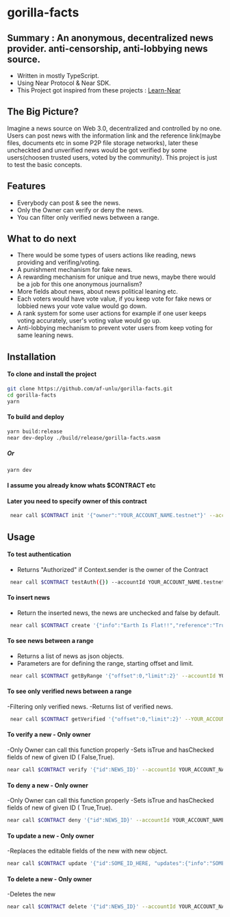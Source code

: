 # gorilla-facts

## Summary : An anonymous, decentralized news provider. anti-censorship, anti-lobbying news source.
- Written in mostly TypeScript.
- Using Near Protocol & Near SDK.
- This Project got inspired from these projects : [Learn-Near]

## The Big Picture?
Imagine a news source on Web 3.0, decentralized and controlled by no one. Users can post news with the information link and the reference link(maybe files, documents etc in some P2P file storage networks), later these uncheckted and unverified news would be got verified by some users(choosen trusted users, voted by the community).
This project is just to test the basic concepts.

## Features
- Everybody can post & see the news.
- Only the Owner can verify or deny the news.
- You can filter only verified news between a range.

## What to do next
- There would be some types of users actions like reading, news providing and verifing/voting.
- A punishment mechanism for fake news.
- A rewarding mechanism for unique and true news, maybe there would be a job for this one anonymous journalism?
- More fields about news, about news political leaning etc.
- Each voters would have vote value, if you keep vote for fake news or lobbied news your vote value would go down.
- A rank system for some user actions for example if one user keeps voting accurately, user's voting value would go up.
- Anti-lobbying mechanism to prevent voter users from keep voting for same leaning news.

## Installation

#### To clone and install the project

```sh
git clone https://github.com/af-unlu/gorilla-facts.git
cd gorilla-facts
yarn
```

#### To build and deploy
```sh
yarn build:release
near dev-deploy ./build/release/gorilla-facts.wasm
```
##### Or 
```sh
yarn dev
```
#### I assume you already know whats $CONTRACT etc

#### Later you need to specify owner of this contract
```sh
 near call $CONTRACT init '{"owner":"YOUR_ACCOUNT_NAME.testnet"}' --accountId $CONTRACT
```

## Usage

#### To test authentication
- Returns "Authorized" if Context.sender is the owner of the Contract
```sh
 near call $CONTRACT testAuth({}) --accountId YOUR_ACCOUNT_NAME.testnet
```
#### To insert news
- Return the inserted news, the news are unchecked and false by default.
```sh
 near call $CONTRACT create '{"info":"Earth Is Flat!!","reference":"Trust me bro"}' --accountId YOUR_ACCOUNT_NAME.testnet
```

#### To see news between a range
- Returns a list of news as json objects. 
- Parameters are for defining the range, starting offset and limit.
```sh
 near call $CONTRACT getByRange '{"offset":0,"limit":2}' --accountId YOUR_ACCOUNT_NAME.testnet
```

#### To see only verified news between a range
-Filtering only verified news.
-Returns list of verified news.
```sh
 near call $CONTRACT getVerified '{"offset":0,"limit":2}' --YOUR_ACCOUNT_NAME.testnet
```

#### To verify a new - Only owner
-Only Owner can call this function properly
-Sets isTrue and hasChecked fields of new of given ID ( False,True). 
```sh
near call $CONTRACT verify '{"id":NEWS_ID}' --accountId YOUR_ACCOUNT_NAME.testnet
```

#### To deny a new - Only owner
-Only Owner can call this function properly
-Sets isTrue and hasChecked fields of new of given ID ( True,True). 
```sh
near call $CONTRACT deny '{"id":NEWS_ID}' --accountId YOUR_ACCOUNT_NAME.testnet
```

#### To update a new - Only owner
-Replaces the editable fields of the new with new object.
```sh
near call $CONTRACT update '{"id":SOME_ID_HERE, "updates":{"info":"SOMESTRING", "reference":"SOMESTRING","isTrue":false,"hasChecked":true} }' --accountId YOUR_ACCOUNT_NAME.testnet
``` 
#### To delete a new - Only owner
-Deletes the new
```sh
near call $CONTRACT delete '{"id":NEWS_ID}' --accountId YOUR_ACCOUNT_NAME.testnet
```

[//]: # (These are reference links used in the body of this note and get stripped out when the markdown processor does its job. There is no need to format nicely because it shouldn't be seen. Thanks SO - http://stackoverflow.com/questions/4823468/store-comments-in-markdown-syntax)
   [Learn-Near]: <https://github.com/orgs/Learn-NEAR/repositories?q=l1&type=all&language=typescript&sort=>

